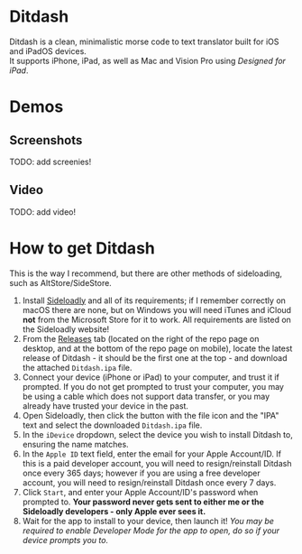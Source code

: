 # Ditdash
Ditdash is a clean, minimalistic morse code to text translator built for iOS and iPadOS devices.  
It supports iPhone, iPad, as well as Mac and Vision Pro using *Designed for iPad*.

# Demos
## Screenshots
TODO: add screenies!
## Video
TODO: add video!

# How to get Ditdash
This is the way I recommend, but there are other methods of sideloading, such as AltStore/SideStore.
1. Install [Sideloadly](https://sideloadly.io) and all of its requirements; if I remember correctly on macOS there are none, but on Windows you will need iTunes and iCloud **not** from the Microsoft Store for it to work. All requirements are listed on the Sideloadly website!
2. From the [Releases](https://github.com/ConsciousBone/Ditdash/releases/tag/stable) tab (located on the right of the repo page on desktop, and at the bottom of the repo page on mobile), locate the latest release of Ditdash - it should be the first one at the top - and download the attached `Ditdash.ipa` file.
3. Connect your device (iPhone or iPad) to your computer, and trust it if prompted. If you do not get prompted to trust your computer, you may be using a cable which does not support data transfer, or you may already have trusted your device in the past.
4. Open Sideloadly, then click the button with the file icon and the "IPA" text and select the downloaded `Ditdash.ipa` file.
5. In the `iDevice` dropdown, select the device you wish to install Ditdash to, ensuring the name matches.
6. In the `Apple ID` text field, enter the email for your Apple Account/ID. If this is a paid developer account, you will need to resign/reinstall Ditdash once every 365 days; however if you are using a free developer account, you will need to resign/reinstall Ditdash once every 7 days.
7. Click `Start`, and enter your Apple Account/ID's password when prompted to. **Your password never gets sent to either me or the Sideloadly developers - only Apple ever sees it.**
8. Wait for the app to install to your device, then launch it! *You may be required to enable Developer Mode for the app to open, do so if your device prompts you to.*
